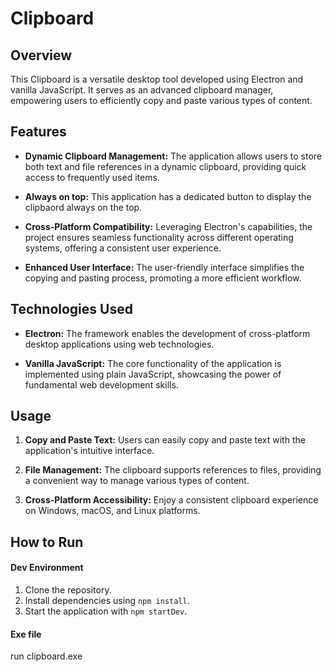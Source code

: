 # Clipboard 

## Overview
This Clipboard  is a versatile desktop tool developed using Electron and vanilla JavaScript. It serves as an advanced clipboard manager, empowering users to efficiently copy and paste various types of content.

## Features

- **Dynamic Clipboard Management:** The application allows users to store both text and file references in a dynamic clipboard, providing quick access to frequently used items.
- **Always on top:** This application has a dedicated button to display the clipbaord always on the top.

- **Cross-Platform Compatibility:** Leveraging Electron's capabilities, the project ensures seamless functionality across different operating systems, offering a consistent user experience.

- **Enhanced User Interface:** The user-friendly interface simplifies the copying and pasting process, promoting a more efficient workflow.

## Technologies Used

- **Electron:** The framework enables the development of cross-platform desktop applications using web technologies.

- **Vanilla JavaScript:** The core functionality of the application is implemented using plain JavaScript, showcasing the power of fundamental web development skills.

## Usage

1. **Copy and Paste Text:** Users can easily copy and paste text with the application's intuitive interface.

2. **File Management:** The clipboard supports references to files, providing a convenient way to manage various types of content.

3. **Cross-Platform Accessibility:** Enjoy a consistent clipboard experience on Windows, macOS, and Linux platforms.

## How to Run

#### Dev Environment
1. Clone the repository.
2. Install dependencies using `npm install`.
3. Start the application with `npm startDev`.

#### Exe file
 run clipboard.exe

